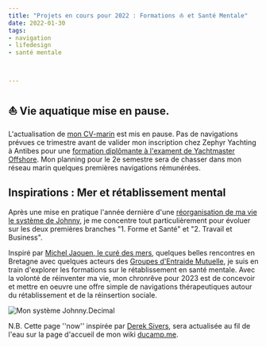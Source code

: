 ```yaml
---
title: "Projets en cours pour 2022 : Formations ⛵️ et Santé Mentale" 
date: 2022-01-30
tags:
- navigation
- lifedesign
- santé mentale



---
```

## ⛵️ Vie aquatique mise en pause.  

L'actualisation de [mon CV-marin](https://ducamp.me/CV-marin#Contact) est mis en pause. Pas de navigations prévues ce trimestre avant de valider mon inscription chez Zephyr Yachting à Antibes pour une [formation diplômante à l'exament de Yachtmaster Offshore](https://www.zephyr-yachting.com/courses/yachtmaster-package-antibes/). 
Mon planning pour le 2e semestre sera de chasser dans mon réseau marin quelques premières navigations rémunérées. 

## Inspirations : Mer et rétablissement mental

Après une mise en pratique l'année dernière d'une [réorganisation de ma vie le système de Johnny](https://ducamp.me/Johnny.Decimal), je me concentre tout particulièrement pour évoluer sur les deux premières branches  "1. Forme et Santé" et "2. Travail et Business". 

Inspiré par [Michel Jaouen, le curé des mers](https://fr.wikipedia.org/wiki/Michel_Jaouen), quelques belles rencontres en Bretagne avec quelques acteurs des [Groupes d'Entraide Mutuelle](https://fr.wikipedia.org/wiki/Groupe_d%27entraide_mutuelle), je suis en train d'explorer les formations sur le rétablissement en santé mentale. Avec la volonté de réinventer ma vie, mon chronrêve pour 2023 est  de concevoir et mettre en oeuvre une offre simple de navigations thérapeutiques autour du rétablissement et de la réinsertion sociale.

![Mon système Johnny.Decimal](https://ducamp.me/images/thumb/3/39/Navigation-Johnny.Decimal.png/1600px-Navigation-Johnny.Decimal.png)

N.B. Cette page ''now'' inspirée par [Derek Sivers](https://ducamp.me/maintenant), sera actualisée au fil de l'eau sur la page d'accueil de mon wiki [ducamp.me](https://ducamp.me/).
